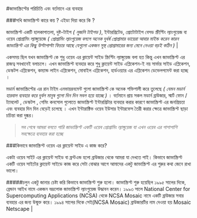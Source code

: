 #জাভাস্ক্রিপ্টের পরিচিতি এবং বর্তমানে এর ব্যবহার

###সখি জাভাস্ক্রিপ্ট কারে কয় ? এইডা দিয়া করে কি ?

জাভাস্ক্রিপ্ট একটি হালকাপাতলা, দুষ্ট-টাইপ _( লুজলি টাইপড )_, ইন্টারপ্রিটেড, প্রোটোটাইপ বেসড স্ক্রীপ্টিং ল্যাংগুয়েজ বা ওয়েব প্রোগ্রামিং ল্যাঙ্গুয়েজে _( প্রোগ্রামিং ল্যাংগুয়েজ বললে অনেক দুর্ধর্ষ প্রোগ্রামার ভায়েরা আবার মাইন্ড করেন কারন জাভাস্ক্রিপ্ট এর কিছু উল্টাপাল্টা ফিচার আছে যেগুলো একজন সুস্থ প্রোগ্রামারের জন্য মেনে নেওয়া বড়ই কঠিন )_ |

একসময় ছিল যখন জাভাস্ক্রিপ্ট কে শুধু ওয়েব এর ক্লায়েন্ট সাইড স্ক্রিপ্টিং ল্যাঙ্গুয়েজ বলা হত কিন্তু এখন জাভাস্ক্রিপ্ট এর রাজত্ব সবখানেই বলাচলে। এখন জাভাস্ক্রিপ্ট ব্যবহার করে শুধু ক্লায়েন্ট সাইড এপ্লিকেশন-ই নয় সার্ভার সাইড এপ্লিকেশন, ডেস্কটপ এপ্লিকেশন, কম্যান্ড লাইন এপ্লিকেশন, মোবাইল এপ্লিকেশন, হার্ডওয়্যার এর এপ্লিকেশন ডেভেলপমেন্ট করা হচ্ছে ।

মডার্ন জাভাস্ক্রিপ্টের এর রান টাইম এনভায়রনমেন্ট গুলো জাভাস্ক্রিপ্ট কে অনেক শক্তিশালী করে তুলেছে _( যেমন মডার্ন হারবাল ব্যবহার করে দুর্বল মানুষ গুলো দিন দিন সবল হয়ে যাচ্ছে )_ । বর্তমানে প্রায় সকল মডার্ন ব্রাউজার, স্মার্ট ফোন / ট্যাবলেট , ডেস্কটপ , গেমিং কনসোল গুলোতে জাভাস্ক্রিপ্ট ইন্টারপ্রিটার ব্যবহার করার কারণে জাভাস্ক্রিপ্ট এর জনপ্রিয়তা এবং ব্যবহার দিন দিন বেড়েই চলেছে । এখন ইন্টারাক্টিভ ওয়েব ইউসার ইন্টারফেস তৈরী করার ক্ষেত্রে জাভাস্ক্রিপ্ট ছাড়া চচিন্তা করা দুষ্কর।

>_সব শেষে আমরা বলতে পারি জাভাস্ক্রিপ্ট একটি ওয়েব প্রোগ্রামিং ল্যাঙ্গুয়েজ যা এখন ওয়েব এর পাশাপাশি সবক্ষেত্রে ব্যবহার করা হচ্ছে_

###কিভাবে জাভাস্ক্রিপ্ট ওয়েব এর ক্লায়েন্ট সাইড এ কাজ করে?

একটা ওয়েব সাইট এর ক্লায়েন্ট সাইড বা ফ্রন্টএন্ড হলো ব্রাউজার থেকে আমরা যা দেখতে পাই। কিভাবে জাভাস্ক্রিপ্ট একটি ওয়েব সাইটের ক্লায়েন্ট সাইডে কাজ করে সেটা বোঝার আগে আমাদের একটু জাভাস্ক্রিপ্ট এর শুরুর কথা জেনে রাখা ভালো।

#####চলুন একটু জানার চেষ্টা করি কিভাবে জাভাস্ক্রিপ্ট শুরু হলো।
জাভাস্ক্রিপ্ট শুরু হয়েছিল ১৯৯৫ সালের দিকে, ব্রেন্ডান আইখ নামে একজন ভদ্রলোক জাভাস্ক্রিপ্ট ল্যাংগুয়েজ উদ্ধাবন করেন।
১৯৯৩ সালে National Center for Supercomputing Applications (NCSA) থেকে NCSA Mosaic নামে একটি ব্রাউজার সবার ব্যবহার এর জন্য উন্মুক্ত করে। ১৯৯৪ সালের দিকে সেই(NCSA Mosaic) ব্রাউজারটির নাম দেওয়া হয় Mosaic Netscape |

